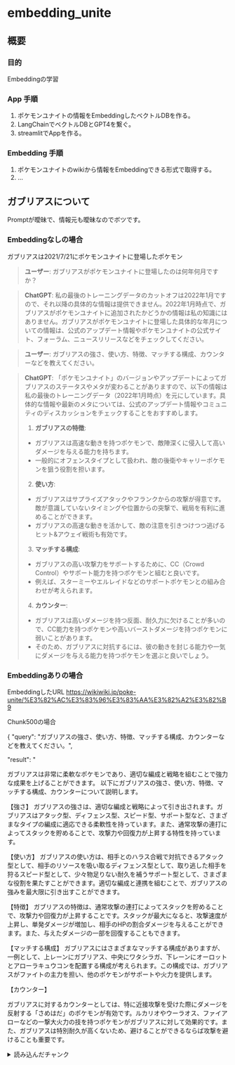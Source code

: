 # embedding_unite

## 概要

### 目的
Embeddingの学習

### App 手順
1. ポケモンユナイトの情報をEmbeddingしたベクトルDBを作る。
2. LangChainでベクトルDBとGPT4を繋ぐ。
3. streamlitでAppを作る。

### Embedding 手順
1. ポケモンユナイトのwikiから情報をEmbeddingできる形式で取得する。
2. ...


## ガブリアスについて

Promptが曖昧で、情報元も曖昧なのでボツです。

### Embeddingなしの場合

ガブリアスは2021/7/21にポケモンユナイトに登場したポケモン

> **ユーザー**: ガブリアスがポケモンユナイトに登場したのは何年何月ですか？

> **ChatGPT**: 私の最後のトレーニングデータのカットオフは2022年1月ですので、それ以降の具体的な情報は提供できません。2022年1月時点で、ガブリアスがポケモンユナイトに追加されたかどうかの情報は私の知識にはありません。ガブリアスがポケモンユナイトに登場した具体的な年月についての情報は、公式のアップデート情報やポケモンユナイトの公式サイト、フォーラム、ニュースリリースなどをチェックしてください。

> **ユーザー**: ガブリアスの強さ、使い方、特徴、マッチする構成、カウンターなどを教えてください。

> **ChatGPT**: 「ポケモンユナイト」のバージョンやアップデートによってガブリアスのステータスやメタが変わることがありますので、以下の情報は私の最後のトレーニングデータ（2022年1月時点）を元にしています。具体的な情報や最新のメタについては、公式のアップデート情報やコミュニティのディスカッションをチェックすることをおすすめします。
> 1. **ガブリアスの特徴**:
>   - ガブリアスは高速な動きを持つポケモンで、敵陣深くに侵入して高いダメージを与える能力を持ちます。
>   - 一般的にオフェンスタイプとして扱われ、敵の後衛やキャリーポケモンを狙う役割を担います。
>2. **使い方**:
>   - ガブリアスはサプライズアタックやフランクからの攻撃が得意です。敵が意識していないタイミングや位置からの突撃で、戦局を有利に進めることができます。
>   - ガブリアスの高速な動きを活かして、敵の注意を引きつけつつ逃げるヒット&アウェイ戦術も有効です。
> 3. **マッチする構成**:
>   - ガブリアスの高い攻撃力をサポートするために、CC（Crowd Control）やサポート能力を持つポケモンと組むと良いです。
>   - 例えば、スターミーやエルレイドなどのサポートポケモンとの組み合わせが考えられます。
> 4. **カウンター**:
>   - ガブリアスは高いダメージを持つ反面、耐久力に欠けることが多いので、CC能力を持つポケモンや高いバーストダメージを持つポケモンに弱いことがあります。
>   - そのため、ガブリアスに対抗するには、彼の動きを封じる能力や一気にダメージを与える能力を持つポケモンを選ぶと良いでしょう。



### Embeddingありの場合

EmbeddingしたURL
https://wikiwiki.jp/poke-unite/%E3%82%AC%E3%83%96%E3%83%AA%E3%82%A2%E3%82%B9


Chunk500の場合

{
  "query": "ガブリアスの強さ、使い方、特徴、マッチする構成、カウンターなどを教えてください。",

  "result": "
  
  ガブリアスは非常に柔軟なポケモンであり、適切な編成と戦略を組むことで強力な成果を上げることができます。
  以下にガブリアスの強さ、使い方、特徴、マッチする構成、カウンターについて説明します。
  
  【強さ】
  ガブリアスの強さは、適切な編成と戦略によって引き出されます。ガブリアスはアタック型、ディフェンス型、スピード型、サポート型など、さまざまなタイプの編成に適応できる柔軟性を持っています。また、通常攻撃の連打によってスタックを貯めることで、攻撃力や回復力が上昇する特性を持っています。
  
  【使い方】
  ガブリアスの使い方は、相手とのハラス合戦で対抗できるアタック型として、相手のリソースを吸い取るディフェンス型として、取り逃した相手を狩るスピード型として、少々物足りない耐久を補うサポート型として、さまざまな役割を果たすことができます。適切な編成と連携を組むことで、ガブリアスの強みを最大限に引き出すことができます。
  
  【特徴】
  ガブリアスの特徴は、通常攻撃の連打によってスタックを貯めることで、攻撃力や回復力が上昇することです。スタックが最大になると、攻撃速度が上昇し、単発ダメージが増加し、相手のHPの割合ダメージを与えることができます。また、与えたダメージの一部を回復することもできます。
  
  【マッチする構成】
  ガブリアスにはさまざまなマッチする構成がありますが、一例として、上レーンにガブリアス、中央にワタシラガ、下レーンにオーロットとアローラキュウコンを配置する構成が考えられます。この構成では、ガブリアスがファイトの主力を担い、他のポケモンがサポートや火力を提供します。
  
  【カウンター】
  
  ガブリアスに対するカウンターとしては、特に近接攻撃を受けた際にダメージを反射する「さめはだ」のポケモンが有効です。ルカリオやウーラオス、ファイアローなどの一撃大火力の技を持つポケモンがガブリアスに対して効果的です。また、ガブリアスは特別耐久が高くないため、避けることができるならば攻撃を避けることも重要です。

<details><summary>読み込んだチャンク</summary><div>

  "source_documents": [
    "Document(page_content='過去の考察\\n全体考察で述べたようにガブリアスは長所も多いが短所もそれ相応に多いポケモンとなっている。\\nしかし適切な編成であれば強みを引き出すことができ、上位ティア勢に見劣りしない成果を上げることもできる。\\nガブリアスにとっては相手とのハラス合戦で対抗出来るアタック型、相手のリソースを吸いわざ1で入りやすい土俵を作ってくれるディフェンス型、取り逃した相手を狩りとってくれるスピード型、少々物足りない耐久を補ってくれるサポート型全てがチームに欲しく、編成を気にせず出せるほどの柔軟性はないと言える。\\nさらにガブリアス自身は晩成ファイターな都合上7:00時点では滅多に最終進化は狙えないため、そこをカバーしてくれるある程度の序盤の強さもほしい。\\n一例として、ver1.10.1.5では\\n上レーン-ガブリアス、ワタシラガ中央-ゾロアーク下レーン-オーロット、アローラキュウコン\\nという編成が考えられる。')",
    "Document(page_content='過去の考察\\n全体考察で述べたようにガブリアスは長所も多いが短所もそれ相応に多いポケモンとなっている。\\nしかし適切な編成であれば強みを引き出すことができ、上位ティア勢に見劣りしない成果を上げることもできる。\\nガブリアスにとっては相手とのハラス合戦で対抗出来るアタック型、相手のリソースを吸いわざ1で入りやすい土俵を作ってくれるディフェンス型、取り逃した相手を狩りとってくれるスピード型、少々物足りない耐久を補ってくれるサポート型全てがチームに欲しく、編成を気にせず出せるほどの柔軟性はないと言える。\\nさらにガブリアス自身は晩成ファイターな都合上7:00時点では滅多に最終進化は狙えないため、そこをカバーしてくれるある程度の序盤の強さもほしい。\\n一例として、ver1.10.1.5では\\n上レーン-ガブリアス、ワタシラガ中央-ゾロアーク下レーン-オーロット、アローラキュウコン\\nという編成が考えられる。')",
    "Document(page_content='対策   \\n\\xa0\\nとくせい考察  \\nさめはだ   \\n「ゴツゴツメット」のようなダメージ反射効果。近接攻撃を受けた際に発動し、反射ダメージは受けたダメージの30%を返す。\\nその性質上、ルカリオ「グロウパンチ」、ウーラオス「あんこくきょうだ」、ファイアロー「そらをとぶ」のような一撃大火力の技を受ければバカにならないダメージを返すことができる。\\nとはいえガブリアスは特別耐久が高いわけではないので、避けることができそうならば無理せず躱すべきである。\\n\\xa0\\n通常攻撃考察  \\nガブリアスの主力のダメージソース。スタックが最大であれば\\nADC並の攻撃速度\\n単発ダメージが2割上昇\\n相手HPの10%の割合ダメージ(急所判定あり)\\n与えたダメージの20～35%回復\\nと、盛りだくさんな効果を得られる。\\n通常攻撃5回で威力上昇と回復、通常攻撃やわざを当てるたびに加速とあるが、実際の挙動は「攻撃を当ててスタックを貯めると強化攻撃が出るようになり、攻撃倍率上昇・割合ダメージ・攻撃速度上昇・回復割合上昇が付く」というもの。')",
    "Document(page_content='対策   \\n\\xa0\\nとくせい考察  \\nさめはだ   \\n「ゴツゴツメット」のようなダメージ反射効果。近接攻撃を受けた際に発動し、反射ダメージは受けたダメージの30%を返す。\\nその性質上、ルカリオ「グロウパンチ」、ウーラオス「あんこくきょうだ」、ファイアロー「そらをとぶ」のような一撃大火力の技を受ければバカにならないダメージを返すことができる。\\nとはいえガブリアスは特別耐久が高いわけではないので、避けることができそうならば無理せず躱すべきである。\\n\\xa0\\n通常攻撃考察  \\nガブリアスの主力のダメージソース。スタックが最大であれば\\nADC並の攻撃速度\\n単発ダメージが2割上昇\\n相手HPの10%の割合ダメージ(急所判定あり)\\n与えたダメージの20～35%回復\\nと、盛りだくさんな効果を得られる。\\n通常攻撃5回で威力上昇と回復、通常攻撃やわざを当てるたびに加速とあるが、実際の挙動は「攻撃を当ててスタックを貯めると強化攻撃が出るようになり、攻撃倍率上昇・割合ダメージ・攻撃速度上昇・回復割合上昇が付く」というもの。')",
    "Document(page_content='重要なアドバイス・ガブリアスの基礎知識\\nこちらではガブリアスの試合を通しての動きを解説していく。有志のガブリアス使いの方はぜひ加筆をお願いしたい。\\nオススメルートは上下レーンで、学習装置を相方に持って貰えるのがベスト。\\n3~4レベルの初期技ばかりの時間帯は強化攻撃の継続火力･回復力は破格の性能のため積極的に相手や野生ポケモンに噛みつき常にキープするのを特に意識していきたい。相方と息が合えばダンベルに来た相手ポケモンを自陣ゴールに到着する前に削りきることも可能。\\nラストヒットのじならしはこの時点では特段弱くもないが、別に強くもないのでまずはダメージトレードを行い相手か引いた隙に取ってしまうのが安全。(ただし相手にワタシラガやフーパ、序盤から火力のあるメイジがいた場合は無理は禁物)\\n試合を通して言えることだが強化攻撃をチルタリスの群れに当てた際の回復力は異常なので8:50、7:20では敵中央の襲来に気をつけつつチルタリスを巻き込んで殴り合える立ち位置を意識したい。')",
    "Document(page_content='重要なアドバイス・ガブリアスの基礎知識\\nこちらではガブリアスの試合を通しての動きを解説していく。有志のガブリアス使いの方はぜひ加筆をお願いしたい。\\nオススメルートは上下レーンで、学習装置を相方に持って貰えるのがベスト。\\n3~4レベルの初期技ばかりの時間帯は強化攻撃の継続火力･回復力は破格の性能のため積極的に相手や野生ポケモンに噛みつき常にキープするのを特に意識していきたい。相方と息が合えばダンベルに来た相手ポケモンを自陣ゴールに到着する前に削りきることも可能。\\nラストヒットのじならしはこの時点では特段弱くもないが、別に強くもないのでまずはダメージトレードを行い相手か引いた隙に取ってしまうのが安全。(ただし相手にワタシラガやフーパ、序盤から火力のあるメイジがいた場合は無理は禁物)\\n試合を通して言えることだが強化攻撃をチルタリスの群れに当てた際の回復力は異常なので8:50、7:20では敵中央の襲来に気をつけつつチルタリスを巻き込んで殴り合える立ち位置を意識したい。')",
    "Document(page_content='上記の他にも痒い所に手が届かない弱点をいくつか抱える反面、強みを意識することができれば殴り合いの消耗戦や大型ポケモンの争奪で独特かつ強烈な存在感を放てる異色のポケモン。\\nその真価を発揮するには、攻め時・退き時の見極めや味方との連携といった一般的なプレイヤースキルに加え、マクロ面での広く深い知識が要求される。\\nガブリアスの強みを活かした戦い方がしたい方は後述の重要なアドバイス・ガブリアスの基礎知識を参考にされたし。\\n公式には中級者向けと称されているが、実像は同じバランス型でもルカリオやアマージョのようなハンドスキルとわざ管理に依存した上級者ポケモンとは対極に位置する、戦略・立ち回り重視の上級者向けポケモンになっていると言えるだろう。通常攻撃連打してるだけだし余裕、と思っているとレベルが足りずに痛い目を見る事がある。\\nきっちり育てて強くなり、600族とは何たるかを見せつけよう。\\n長所')",
    "Document(page_content='上記の他にも痒い所に手が届かない弱点をいくつか抱える反面、強みを意識することができれば殴り合いの消耗戦や大型ポケモンの争奪で独特かつ強烈な存在感を放てる異色のポケモン。\\nその真価を発揮するには、攻め時・退き時の見極めや味方との連携といった一般的なプレイヤースキルに加え、マクロ面での広く深い知識が要求される。\\nガブリアスの強みを活かした戦い方がしたい方は後述の重要なアドバイス・ガブリアスの基礎知識を参考にされたし。\\n公式には中級者向けと称されているが、実像は同じバランス型でもルカリオやアマージョのようなハンドスキルとわざ管理に依存した上級者ポケモンとは対極に位置する、戦略・立ち回り重視の上級者向けポケモンになっていると言えるだろう。通常攻撃連打してるだけだし余裕、と思っているとレベルが足りずに痛い目を見る事がある。\\nきっちり育てて強くなり、600族とは何たるかを見せつけよう。\\n長所')",
    "Document(page_content='ハラスに対して非常に強いオーロットを採用。中央がリザードンなので1亀とりがかなり厳しいのがネックだが、終盤で巻き返すポテンシャルが高い。\\nガブリアス中央の考察\\n上レーン-ルカリオ、フーパ中央-ガブリアス下レーン-アローラキュウコン、プクリン\\nどちらでもガンクが通る余地があるように、両レーンの戦力を可能な限り高め、5vs5での役割分担を揃える形。\\nタンクとアタック型は必須になる。\\nガブリアスはこの構成ではファイトの主力を担うことになる。\\n味方が強く、足並みを揃えて戦えるかが鍵であり、そのためにもまず序盤のガンクを必ず成功させて有利を築いたまま1亀に持ち込めるようにしたい。\\n2.1.2のソロマクロでのガブリアス中央は1蜂ガンクを極力成功させて早めにultを持ちたいので、早熟が多めに入っている状況で宣言するとグッド。')",
    "Document(page_content='ハラスに対して非常に強いオーロットを採用。中央がリザードンなので1亀とりがかなり厳しいのがネックだが、終盤で巻き返すポテンシャルが高い。\\nガブリアス中央の考察\\n上レーン-ルカリオ、フーパ中央-ガブリアス下レーン-アローラキュウコン、プクリン\\nどちらでもガンクが通る余地があるように、両レーンの戦力を可能な限り高め、5vs5での役割分担を揃える形。\\nタンクとアタック型は必須になる。\\nガブリアスはこの構成ではファイトの主力を担うことになる。\\n味方が強く、足並みを揃えて戦えるかが鍵であり、そのためにもまず序盤のガンクを必ず成功させて有利を築いたまま1亀に持ち込めるようにしたい。\\n2.1.2のソロマクロでのガブリアス中央は1蜂ガンクを極力成功させて早めにultを持ちたいので、早熟が多めに入っている状況で宣言するとグッド。')"
  ]
}

</div>


Chunk100の場合

情報が抜け落ちて上手く伝わっていない？そもそもPromptに曖昧さがあるのがよくない気がする。

{
  "query": "ガブリアスの強さ、使い方、特徴、マッチする構成、カウンターなどを教えてください。",

  "result": "
  
  ガブリアスは、相手とのハラス合戦で対抗できるアタック型、相手のリソースを吸い取りやすい土俵を作るディフェンス型、取り逃した相手を狩り取るスピード型の特性を持つポケモンです。
  しかし、その挙動は少し特殊で、使いこなすには慣れが必要です。
  また、ガブリアスは殴り合いが得意で、その能力を活かすことで抵抗できる量も増やすことができます。
  
  ガブリアスは、強みを引き出すために適切な編成が必要です。
  例えば、ver1.10.1.5では、上レーンにガブリアスとワタシラガ、中央にゾロアーク、下レーンにオーロットとアローラキュウコンという編成が考えられます。
  
  ガブリアスの特性「さめはだ」は、「ゴツゴツメット」のようなダメージ反射効果を持ちます。
  近接攻撃を受けた際に発動し、反射ダメージは受けたダメージの30%を返します。
  しかし、ガブリアスは特別に耐久力が高いわけではないので、避けることができるならば無理せず避けるべきです。
  
  ガブリアスの通常攻撃は、スタックが最大であれば、ADC並の攻撃速度、単発ダメージが2割上昇、相手HPの10%の割合ダメージ、与えたダメージの20～35%回復という効果を得られます。通常攻撃5回で威力上昇と回復、通常攻撃やわざを当てるたびに加速という特性を持っています。
  
<details><summary>読み込んだチャンク</summary><div>

  "source_documents": [
    "Document(page_content='ガブリアスの強みを活かした戦い方がしたい方は後述の重要なアドバイス・ガブリアスの基礎知識を参考にされたし。')",
    "Document(page_content='重要なアドバイス・ガブリアスの基礎知識\\nこちらではガブリアスの試合を通しての動きを解説していく。有志のガブリアス使いの方はぜひ加筆をお願いしたい。')",
    "Document(page_content='ガブリアスにとっては相手とのハラス合戦で対抗出来るアタック型、相手のリソースを吸いわざ1で入りやすい土俵を作ってくれるディフェンス型、取り逃した相手を狩りとってくれるスピード型')",
    "Document(page_content='挙動が少し特殊なため使いこなすには慣れが必要。威力自体は非常に優秀なので、ガブリアスを使う上でこのわざを使いこなすことが避けて通れない。練習場で挙動をしっかり確認')",
    "Document(page_content='殴り合いがとにかく強くなる。ガブの得意な殴り合い出来る時間が伸びるのは勿論、特性で抵抗出来る量も増やす事にも繋がるので相性は◎。')",
    "Document(page_content='独特な強みを複数持つ一方で弱点も多く抱え、扱っていく上でガブリアスというポケモンへの理解が必要となっていく。')",
    "Document(page_content='過去の考察\\n全体考察で述べたようにガブリアスは長所も多いが短所もそれ相応に多いポケモンとなっている。\\nしかし適切な編成であれば強みを引き出すことができ、上位ティア勢に見劣りしない成果を上げることもできる。\\nガブリアスにとっては相手とのハラス合戦で対抗出来るアタック型、相手のリソースを吸いわざ1で入りやすい土俵を作ってくれるディフェンス型、取り逃した相手を狩りとってくれるスピード型、少々物足りない耐久を補ってくれるサポート型全てがチームに欲しく、編成を気にせず出せるほどの柔軟性はないと言える。\\nさらにガブリアス自身は晩成ファイターな都合上7:00時点では滅多に最終進化は狙えないため、そこをカバーしてくれるある程度の序盤の強さもほしい。\\n一例として、ver1.10.1.5では\\n上レーン-ガブリアス、ワタシラガ中央-ゾロアーク下レーン-オーロット、アローラキュウコン\\nという編成が考えられる。')",
    "Document(page_content='過去の考察\\n全体考察で述べたようにガブリアスは長所も多いが短所もそれ相応に多いポケモンとなっている。\\nしかし適切な編成であれば強みを引き出すことができ、上位ティア勢に見劣りしない成果を上げることもできる。\\nガブリアスにとっては相手とのハラス合戦で対抗出来るアタック型、相手のリソースを吸いわざ1で入りやすい土俵を作ってくれるディフェンス型、取り逃した相手を狩りとってくれるスピード型、少々物足りない耐久を補ってくれるサポート型全てがチームに欲しく、編成を気にせず出せるほどの柔軟性はないと言える。\\nさらにガブリアス自身は晩成ファイターな都合上7:00時点では滅多に最終進化は狙えないため、そこをカバーしてくれるある程度の序盤の強さもほしい。\\n一例として、ver1.10.1.5では\\n上レーン-ガブリアス、ワタシラガ中央-ゾロアーク下レーン-オーロット、アローラキュウコン\\nという編成が考えられる。')",
    "Document(page_content='ガブリアスが置かれることでチーム編成を補い合え、良好な取り合わせ。')",
    "Document(page_content='対策   \\n\\xa0\\nとくせい考察  \\nさめはだ   \\n「ゴツゴツメット」のようなダメージ反射効果。近接攻撃を受けた際に発動し、反射ダメージは受けたダメージの30%を返す。\\nその性質上、ルカリオ「グロウパンチ」、ウーラオス「あんこくきょうだ」、ファイアロー「そらをとぶ」のような一撃大火力の技を受ければバカにならないダメージを返すことができる。\\nとはいえガブリアスは特別耐久が高いわけではないので、避けることができそうならば無理せず躱すべきである。\\n\\xa0\\n通常攻撃考察  \\nガブリアスの主力のダメージソース。スタックが最大であれば\\nADC並の攻撃速度\\n単発ダメージが2割上昇\\n相手HPの10%の割合ダメージ(急所判定あり)\\n与えたダメージの20～35%回復\\nと、盛りだくさんな効果を得られる。\\n通常攻撃5回で威力上昇と回復、通常攻撃やわざを当てるたびに加速とあるが、実際の挙動は「攻撃を当ててスタックを貯めると強化攻撃が出るようになり、攻撃倍率上昇・割合ダメージ・攻撃速度上昇・回復割合上昇が付く」というもの。')"
  ]
}

</div>


Chunk300の場合

{
  "query": "ガブリアスの強さ、使い方、特徴、マッチする構成、カウンターなどを教えてください。",

  "result": "
  ガブリアスは、相手とのハラス合戦で対抗できるアタック型、相手のリソースを吸い取りやすいディフェンス型、取り逃した相手を狩り取るスピード型、そして少々物足りない耐久力を補うサポート型として活躍できます。
  しかし、その柔軟性は編成を気にせずに出せるほどではないため、適切な編成が必要です。
  ガブリアスの強みは、殴り合いが強く、特性で抵抗できる量も増やすことができる点です。
  しかし、挙動が少し特殊なため、使いこなすには慣れが必要です。
  また、ガブリアスは晩成型のファイターで、7:00時点では滅多に最終進化は狙えないため、序盤の強さも必要とされます。
  適切な編成の一例としては、ver1.10.1.5では上レーンにガブリアスとワタシラガ、中央にゾロアーク、下レーンにオーロットとアローラキュウコンという編成が考えられます。
  ガブリアスのカウンターについては、具体的な情報が提供されていません。しかし、ガブリアスの弱点を理解し、それを利用するポケモンや戦略を選ぶことが重要となります。",

<details><summary>読み込んだチャンク</summary><div>

  "source_documents": [
    "Document(page_content='ガブリアスの強みを活かした戦い方がしたい方は後述の重要なアドバイス・ガブリアスの基礎知識を参考にされたし。')",
    "Document(page_content='重要なアドバイス・ガブリアスの基礎知識\\nこちらではガブリアスの試合を通しての動きを解説していく。有志のガブリアス使いの方はぜひ加筆をお願いしたい。')",
    "Document(page_content='ガブリアスにとっては相手とのハラス合戦で対抗出来るアタック型、相手のリソースを吸いわざ1で入りやすい土俵を作ってくれるディフェンス型、取り逃した相手を狩りとってくれるスピード型')",
    "Document(page_content='過去の考察\\n全体考察で述べたようにガブリアスは長所も多いが短所もそれ相応に多いポケモンとなっている。\\nしかし適切な編成であれば強みを引き出すことができ、上位ティア勢に見劣りしない成果を上げることもできる。\\nガブリアスにとっては相手とのハラス合戦で対抗出来るアタック型、相手のリソースを吸いわざ1で入りやすい土俵を作ってくれるディフェンス型、取り逃した相手を狩りとってくれるスピード型、少々物足りない耐久を補ってくれるサポート型全てがチームに欲しく、編成を気にせず出せるほどの柔軟性はないと言える。')",
    "Document(page_content='ガブリアスの強みを活かした戦い方がしたい方は後述の重要なアドバイス・ガブリアスの基礎知識を参考にされたし。\\n公式には中級者向けと称されているが、実像は同じバランス型でもルカリオやアマージョのようなハンドスキルとわざ管理に依存した上級者ポケモンとは対極に位置する、戦略・立ち回り重視の上級者向けポケモンになっていると言えるだろう。通常攻撃連打してるだけだし余裕、と思っているとレベルが足りずに痛い目を見る事がある。\\nきっちり育てて強くなり、600族とは何たるかを見せつけよう。\\n長所')",
    "Document(page_content='殴り合いがとにかく強くなる。ガブの得意な殴り合い出来る時間が伸びるのは勿論、特性で抵抗出来る量も増やす事にも繋がるので相性は◎。')",
    "Document(page_content='挙動が少し特殊なため使いこなすには慣れが必要。威力自体は非常に優秀なので、ガブリアスを使う上でこのわざを使いこなすことが避けて通れない。練習場で挙動をしっかり確認')",
    "Document(page_content='独特な強みを複数持つ一方で弱点も多く抱え、扱っていく上でガブリアスというポケモンへの理解が必要となっていく。')",
    "Document(page_content='過去の考察\\n全体考察で述べたようにガブリアスは長所も多いが短所もそれ相応に多いポケモンとなっている。\\nしかし適切な編成であれば強みを引き出すことができ、上位ティア勢に見劣りしない成果を上げることもできる。\\nガブリアスにとっては相手とのハラス合戦で対抗出来るアタック型、相手のリソースを吸いわざ1で入りやすい土俵を作ってくれるディフェンス型、取り逃した相手を狩りとってくれるスピード型、少々物足りない耐久を補ってくれるサポート型全てがチームに欲しく、編成を気にせず出せるほどの柔軟性はないと言える。\\nさらにガブリアス自身は晩成ファイターな都合上7:00時点では滅多に最終進化は狙えないため、そこをカバーしてくれるある程度の序盤の強さもほしい。\\n一例として、ver1.10.1.5では\\n上レーン-ガブリアス、ワタシラガ中央-ゾロアーク下レーン-オーロット、アローラキュウコン\\nという編成が考えられる。')",
    "Document(page_content='過去の考察\\n全体考察で述べたようにガブリアスは長所も多いが短所もそれ相応に多いポケモンとなっている。\\nしかし適切な編成であれば強みを引き出すことができ、上位ティア勢に見劣りしない成果を上げることもできる。\\nガブリアスにとっては相手とのハラス合戦で対抗出来るアタック型、相手のリソースを吸いわざ1で入りやすい土俵を作ってくれるディフェンス型、取り逃した相手を狩りとってくれるスピード型、少々物足りない耐久を補ってくれるサポート型全てがチームに欲しく、編成を気にせず出せるほどの柔軟性はないと言える。\\nさらにガブリアス自身は晩成ファイターな都合上7:00時点では滅多に最終進化は狙えないため、そこをカバーしてくれるある程度の序盤の強さもほしい。\\n一例として、ver1.10.1.5では\\n上レーン-ガブリアス、ワタシラガ中央-ゾロアーク下レーン-オーロット、アローラキュウコン\\nという編成が考えられる。')"
  ]
}

</div>




## 半沢直樹について

### Embeddingなしの場合

ChatGPT4

**Q:** 2020年9月27日に放送された半沢直樹の最終話の視聴率はいくつですか？  
具体的な数字を教えてください。

**A:** 2020年9月27日に放送された「半沢直樹」の最終話の視聴率は、関東地区で**41.5%**となりました。この数字は非常に高く、近年のドラマとしては異例の高視聴率を記録しました。


TBS系で27日夜に放送された連続ドラマ「半沢直樹」の最終回の平均視聴率が関東地区で32.7%、関西地区で34.7%だったことが28日、ビデオリサーチの調べで分かった。

https://www.nikkei.com/article/DGXMZO64310620Y0A920C2000000/#:~:text=TBS%E7%B3%BB%E3%81%A727%E6%97%A5%E5%A4%9C,%E3%81%AE%E8%AA%BF%E3%81%B9%E3%81%A7%E5%88%86%E3%81%8B%E3%81%A3%E3%81%9F%E3%80%82



### Embeddingありの場合

Chunk300、GPT4


{
  "query": "2020年9月27日に放送された半沢直樹の最終話の視聴率はいくつですか？   具体的な数字を教えてください。",
  "result": "半沢直樹の最終話の視聴率は32.7%でした。",


<details><summary>読み込んだチャンク</summary><div>

  "source_documents": [
    "Document(page_content='^ \"「半沢直樹」最終回は32・7% 番組最高で有終の美\"大台\"30%超えは前作最終回以来7年ぶり快挙\". Sponcihi Annex. スポーツニッポン新聞社. 28 September 2020. 2020年9月28日閲覧。\\n\\n^ \"「24時間テレビ」内の追悼ドラマ「誰も知らない志村けん」、22・6%の高視聴率記録\". スポーツ報知. 報知新聞社. 24 August 2020. 2020年8月24日時点のオリジナルよりアーカイブ。2020年8月24日閲覧。\\n\\n^ a b c 週間高世帯視聴率番組 VOL.34 2020年8月17日（月）〜8月23日（日） 株式会社ビデオリサーチ、2020年8月27日閲覧')",
    "Document(page_content='^ 「ポツンと一軒家」22・9% また番組歴代最高更新!今年3月に続き スポーツニッポン、2020年4月27日配信・閲覧\\n\\n^ 週間高世帯視聴率番組 VOL.36 2020年8月31日（月）〜9月6日（日） 株式会社ビデオリサーチ、2020年9月10日閲覧\\n\\n^ 生特番「半沢直樹の恩返し」22・2%!ドラマ第1話、第2話を上回る高視聴率 Sponichi Annex、2020年9月8日配信、9月10日閲覧\\n\\n^ 志村けんさん追悼特番 21.9%の高視聴率 コントに笑って泣いた フジで緊急生放送 スポーツニッポン、2020年4月2日配信・閲覧')",
    "Document(page_content='4\\n\\n20.5%\\n11月22日17:00 - 18:00\\n大相撲11月場所・千秋楽[1575][注 336]\\n\\n\\nドラマ・映画[編集]\\n\\n\\n順位\\n視聴率\\n放送日\\n番組名\\n放送局\\n\\n\\n1\\n\\n32.7%\\n9月27日21:00 - 22:09\\n日曜劇場 半沢直樹（#10・最終話）[1576]\\nTBS\\n\\n\\n2\\n\\n22.6%\\n8月22日21:11 - 23:06\\n24時間テレビ43「愛は地球を救う」スペシャルヒューマンストーリー「誰も知らない志村けん -残してくれた最後のメッセージ-」[1577][1578]\\n日本テレビ\\n\\n\\n3\\n\\n22.1%\\n5月19日8:00 - 8:15\\n連続テレビ小説 エール（#8-37）[1579]\\nNHK総合\\n\\n\\n4')",
    "Document(page_content='^ a b \"令和初の箱根駅伝視聴率 往路27.5% 復路28.6% 瞬間最高は創価大・嶋津の区間新激走34.1%\". Sponichi Annex. スポーツニッポン新聞社. 6 January 2020. 2020年1月6日閲覧。\\n\\n^ \"幕尻・德勝龍が涙の初優勝 大相撲初場所千秋楽の視聴率は20・7%\". 東スポWeb. 東京スポーツ新聞社. 27 January 2020. 2020年1月30日閲覧。\\n\\n^ \"貴景勝Vの11月場所千秋楽、20・5%の高視聴率\". Sponcihi Annex. スポーツニッポン新聞社. 24 November 2020. 2020年11月24日閲覧。')",
    "Document(page_content='^ \"窪田正孝主演「エール」第37話は22・1% 番組最高を更新!初の22%台 東京編&紺碧の空で上昇気流\". Sponichi Annex. スポーツニッポン新聞社. 20 May 2020. 2020年5月20日閲覧。\\n\\n^ \"戸田恵梨香主演「スカーレット」第18週平均視聴率19.8%\". Sponichi Annex. スポーツニッポン新聞社. 10 February 2020. 2020年2月10日閲覧。\\n\\n^ a b 志村さん追悼特番 軒並み高視聴率 「志村どうぶつ園」27・3%、「金スマ」20・1%、日曜昼も2桁 スポーツニッポン、2020年4月6日配信・閲覧')",
    "Document(page_content='^ \"内海桂子師匠を追悼「笑点」視聴率は14・5% 先週から1・3ポイント増\". スポーツ報知. 報知新聞社. 7 September 2020. 2020年9月7日閲覧。\\n\\n^ \"NHK 台風情報やめ「野党の代表選会見」完全生中継50分「要る?」「台風は?」\". デイリースポーツ. 神戸新聞社. 7 September 2020. 2020年9月8日閲覧。\\n\\n^ ナイナイ結成30年記念ゴチに同期華大や新垣結衣、田中圭提案で愛する相方へぶっちゃけゲーム お笑いナタリー、2020年9月8日配信、9月10日閲覧')",
    "Document(page_content='22.9%\\n4月26日19:58 - 20:56\\nポツンと一軒家[1582]\\nテレビ朝日\\n\\n\\n6\\n\\n22.4%\\n8月23日17:23 - 19:00\\n24時間テレビ43「愛は地球を救う」・PART9[1578]\\n日本テレビ\\n\\n\\n7\\n\\n22.2%\\n9月6日21:00 - 21:54\\n生放送!!半沢直樹の恩返し[1583][1584]\\nTBS\\n\\n\\n8\\n\\n21.9%\\n4月1日19:00 - 21:00\\n志村けんさん追悼特別番組 46年間笑いをありがとう[1585]\\nフジテレビ\\n\\n\\n9\\n\\n21.2%\\n1月1日18:00 - 21:00\\n芸能人格付けチェック!これぞ真の一流品だ!2020年お正月スペシャル[1586][注 337]\\nテレビ朝日\\n\\n\\n10')",
    "Document(page_content='1日・8日 - 【教養・BS・中京広域圏】NHK名古屋放送局制作で、草彅剛（元SMAP）が司会を務める教養特番『最後の○○ 〜日本のレッドデータ〜』を、1日にBSプレミアムで全国放送（22時 - 22時59分）、また8日に東海3県で総合テレビの地域番組『金とく』にて放送（19時30分 - 19時56分）した。番組では絶滅の危機にある「日本の多様性」に焦点を当て、日本各地に潜在する「最後の○○」を徹底リサーチ、その影響などについて検証した[466][467]。\\n2日')",
    "Document(page_content='^ なお、無観客による生放送はその後8月23日放送回まで続き（3月 - 8月分はいずれも東京）、9月27日の山形県酒田市より通常放送を再開した。\\n\\n^ 中継開始前の7時35分 - 9時に直前スペシャル『東京マラソン2020 五輪最後の1枠へ!史上最速決戦徹底解剖スペシャル』（他系列とのクロスネット局のテレビ大分・テレビ宮崎を除く。一部系列局は8時30分飛び降り）を放送した。\\n\\n^ 一部地域は20時54分飛び降り。\\n\\n^ この日の『金曜ロードSHOW!』は休止。')",
    "Document(page_content='^ \"新型コロナ影響か ニュース・報道番組が週間視聴率で軒並み上位に\". デイリースポーツ. 神戸新聞社. 17 March 2020. 2020年3月17日閲覧。\\n\\n^ \"週間高世帯視聴率番組10 VOL.13 2020年 3月23日（月）〜3月29日（日）\". 株式会社ビデオリサーチ. 2020年4月27日閲覧。\\n\\n^ \"2020年年間高世帯視聴率番組30傑\". Sponichi Annex. スポーツニッポン新聞社. 5 January 2021. 2021年1月5日閲覧。\\n\\n^ a b \"週間高世帯視聴率番組10 VOL.16 2020年 4月13日（月）〜4月19日（日）\". 株式会社ビデオリサーチ. 2020年4月27日閲覧。')"
  ]
}

</div>
